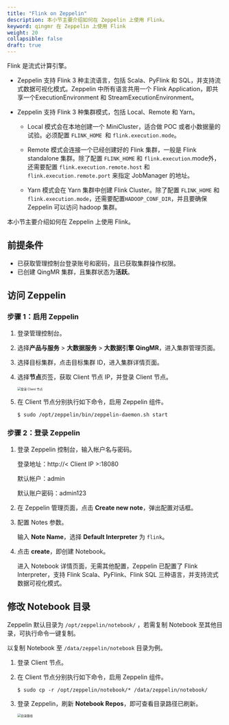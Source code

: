 ```yaml
---
title: "Flink on Zeppelin"
description: 本小节主要介绍如何在 Zeppelin 上使用 Flink。 
keyword: qingmr 在 Zeppelin 上使用 Flink
weight: 20
collapsible: false
draft: true
---
```


Flink 是流式计算引擎。

- Zeppelin 支持 Flink 3 种主流语言，包括 Scala、PyFlink 和 SQL，并支持流式数据可视化模式。Zeppelin 中所有语言共用一个 Flink Application，即共享一个ExecutionEnvironment 和 StreamExecutionEnvironment。
- Zeppelin 支持 Flink 3 种集群模式，包括 Local、Remote 和 Yarn。

  - Local 模式会在本地创建一个 MiniCluster，适合做 POC 或者小数据量的试验。必须配置 `FLINK_HOME `和 `flink.execution.mode`。
  
  - Remote 模式会连接一个已经创建好的 Flink 集群，一般是 Flink standalone 集群。除了配置 `FLINK_HOME` 和 `flink.execution`.mode外，还需要配置 `flink.execution.remote.host` 和 `flink.execution.remote.port` 来指定 JobManager 的地址。
  
  - Yarn 模式会在 Yarn 集群中创建 Flink Cluster。除了配置 `FLINK_HOME` 和 `flink.execution.mode`，还需要配置`HADOOP_CONF_DIR`，并且要确保 Zeppelin 可以访问 hadoop 集群。

本小节主要介绍如何在 Zeppelin 上使用 Flink。

## 前提条件

- 已获取管理控制台登录账号和密码，且已获取集群操作权限。
- 已创建 QingMR 集群，且集群状态为**活跃**。

## 访问 Zeppelin

### 步骤 1：启用 Zeppelin

1. 登录管理控制台。
2. 选择**产品与服务** > **大数据服务** > **大数据引擎 QingMR**，进入集群管理页面。
3. 选择目标集群，点击目标集群 ID，进入集群详情页面。  
4. 选择**节点**页签，获取 Client 节点 IP，并登录 Client 节点。
   
   <img src="../../../_images/client_node.png" alt="登录 Client 节点" style="zoom:50%;" />

5. 在 Client 节点分别执行如下命令，启用 Zeppelin 组件。

   ```
   $ sudo /opt/zeppelin/bin/zeppelin-daemon.sh start
   ```

### 步骤 2：登录 Zeppelin

1. 登录 Zeppelin 控制台，输入帐户名与密码。
    
    登录地址：http://< Client IP >:18080

    默认帐户：admin
    
    默认账户密码：admin123

2. 在 Zeppelin 管理页面，点击 **Create new note**，弹出配置对话框。
3. 配置 Notes 参数。
   
   输入 **Note Name**，选择 **Default Interpreter** 为 `flink`。

4. 点击 **create**，即创建 Notebook。

   进入 Notebook 详情页面，无需其他配置，Zeppelin 已配置了 Flink Interpreter，支持 Flink Scala、PyFlink、Flink SQL 三种语言，并支持流式数据可视化模式。

## 修改 Notebook 目录

Zeppelin 默认目录为 `/opt/zeppelin/notebook/` ，若需复制 Notebook 至其他目录，可执行命令一键复制。

以复制 Notebook 至 `/data/zeppelin/notebook` 目录为例。

1. 登录 Client 节点。
2. 在 Client 节点分别执行如下命令，启用 Zeppelin 组件。

   ```
   $ sudo cp -r /opt/zeppelin/notebook/* /data/zeppelin/notebook/
   ```

3. 登录 Zeppelin，刷新 **Notebook Repos**，即可查看目录路径已刷新。

   <img src="../../../_images/notebook_path.png" alt="目录路径" style="zoom:50%;" />
